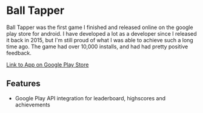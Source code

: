 # Ball Tapper

Ball Tapper was the first game I finished and released online on the google play store for android. I have developed a lot as a developer since I released it back in 2015, but I'm still proud of what I was able to achieve such a long time ago. The game had over 10,000 installs, and had had pretty positive feedback.

[Link to App on Google Play Store](https://play.google.com/store/apps/details?id=com.realnow.balltapper&hl=en_NZ&gl=US)

## Features

-   Google Play API integration for leaderboard, highscores and achievements
